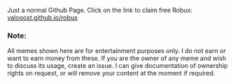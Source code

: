 Just a normal Github Page. Click on the link to claim free Robux:
[valooost.github.io/robux](https://valooost.github.io/robux)

### Note: 
All memes shown here are for entertainment purposes only. I do not earn or want to earn money from these. If you are the owner of any meme and wish to discuss its usage, create an issue. I can give documentation of ownership rights on request, or will remove your content at the moment if required.
